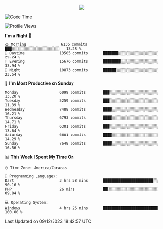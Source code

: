 <p align="center">
  <a href="http://www.github.com/thevacs">
    <img src="https://github-readme-streak-stats.herokuapp.com/?user=thevacs&stroke=ffffff&background=1c1917&ring=0891b2&fire=0891b2&currStreakNum=ffffff&currStreakLabel=0891b2&sideNums=ffffff&sideLabels=ffffff&dates=ffffff&hide_border=true" />
  </a>
</p>

<!--START_SECTION:waka-->
![Code Time](http://img.shields.io/badge/Code%20Time-1%2C883%20hrs%2023%20mins-blue)

![Profile Views](http://img.shields.io/badge/Profile%20Views-0-blue)

**I'm a Night 🦉** 

```text
🌞 Morning                6135 commits        ███░░░░░░░░░░░░░░░░░░░░░░   13.28 % 
🌆 Daytime                13505 commits       ███████░░░░░░░░░░░░░░░░░░   29.24 % 
🌃 Evening                15676 commits       ████████░░░░░░░░░░░░░░░░░   33.94 % 
🌙 Night                  10873 commits       ██████░░░░░░░░░░░░░░░░░░░   23.54 % 
```
📅 **I'm Most Productive on Sunday** 

```text
Monday                   6099 commits        ███░░░░░░░░░░░░░░░░░░░░░░   13.20 % 
Tuesday                  5259 commits        ███░░░░░░░░░░░░░░░░░░░░░░   11.39 % 
Wednesday                7488 commits        ████░░░░░░░░░░░░░░░░░░░░░   16.21 % 
Thursday                 6793 commits        ████░░░░░░░░░░░░░░░░░░░░░   14.71 % 
Friday                   6301 commits        ███░░░░░░░░░░░░░░░░░░░░░░   13.64 % 
Saturday                 6601 commits        ████░░░░░░░░░░░░░░░░░░░░░   14.29 % 
Sunday                   7648 commits        ████░░░░░░░░░░░░░░░░░░░░░   16.56 % 
```


📊 **This Week I Spent My Time On** 

```text
🕑︎ Time Zone: America/Caracas

💬 Programming Languages: 
Dart                     3 hrs 58 mins       ███████████████████████░░   90.16 % 
PHP                      26 mins             ██░░░░░░░░░░░░░░░░░░░░░░░   09.84 % 

💻 Operating System: 
Windows                  4 hrs 25 mins       █████████████████████████   100.00 % 
```


 Last Updated on 09/12/2023 18:42:57 UTC
<!--END_SECTION:waka-->

